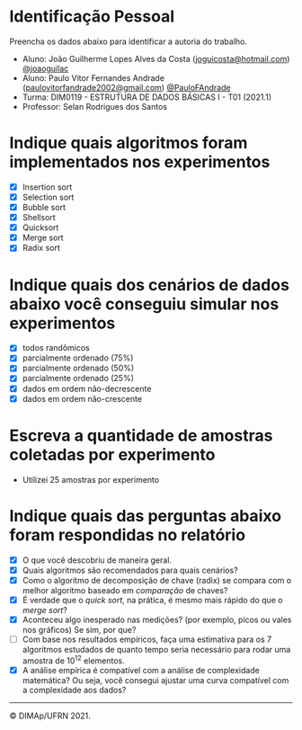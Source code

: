 ﻿# Identificação Pessoal

Preencha os dados abaixo para identificar a autoria do trabalho.

- Aluno: João Guilherme Lopes Alves da Costa (joguicosta@hotmail.com) <a href="https://github.com/joaoguilac">@joaoguilac</a>
- Aluno: Paulo Vitor Fernandes Andrade (paulovitorfandrade2002@gmail.com) <a href="https://github.com/PauloFAndrade">@PauloFAndrade</a>
- Turma: DIM0119 - ESTRUTURA DE DADOS BÁSICAS I - T01 (2021.1)
- Professor: Selan Rodrigues dos Santos

# Indique quais algoritmos foram implementados nos experimentos

- [X] Insertion sort
- [X] Selection sort
- [X] Bubble sort
- [X] Shellsort
- [X] Quicksort
- [X] Merge sort
- [X] Radix sort

# Indique quais dos cenários de dados abaixo você conseguiu simular nos experimentos

- [X] todos randômicos
- [X] parcialmente ordenado (75%)
- [X] parcialmente ordenado (50%)
- [X] parcialmente ordenado (25%)
- [X] dados em ordem não-decrescente
- [X] dados em ordem não-crescente

# Escreva a quantidade de amostras coletadas por experimento

- Utilizei 25 amostras por experimento

# Indique quais das perguntas abaixo foram respondidas no relatório

- [X] O que você descobriu de maneira geral.
- [X] Quais algoritmos são recomendados para quais cenários?
- [X] Como o algoritmo de decomposição de chave (radix) se compara com o melhor algoritmo baseado em _comparação_ de chaves?
- [X] É verdade que o _quick sort_, na prática, é mesmo mais rápido do que o _merge sort_?
- [X] Aconteceu algo inesperado nas medições? (por exemplo, picos ou vales nos gráficos) Se sim, por que?
- [ ] Com base nos resultados empíricos, faça uma estimativa para os 7 algoritmos estudados de quanto tempo seria necessário para rodar uma amostra de $10^{12}$ elementos.
- [X] A análise empírica é compatível com a análise de complexidade matemática? Ou seja, você consegui ajustar uma curva compatível com a complexidade aos dados?

--------
&copy; DIMAp/UFRN 2021.
